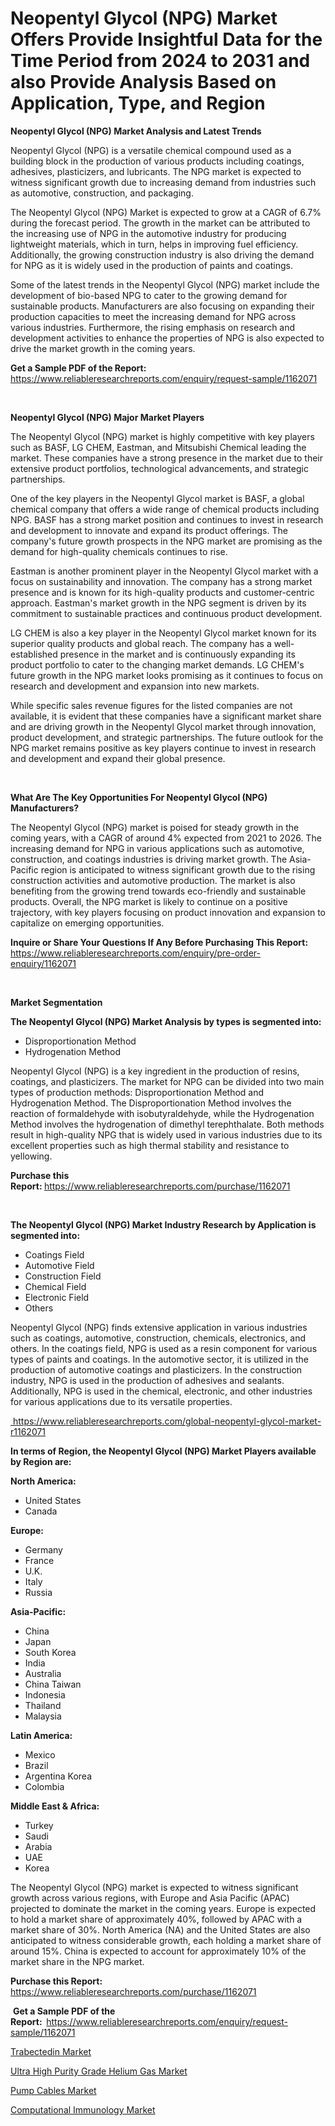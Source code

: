<p><h1>Neopentyl Glycol (NPG) Market Offers Provide Insightful Data for the Time Period from 2024 to 2031 and also Provide Analysis Based on Application, Type, and Region</h1></p><p><strong>Neopentyl Glycol (NPG) Market Analysis and Latest Trends</strong></p>
<p><p>Neopentyl Glycol (NPG) is a versatile chemical compound used as a building block in the production of various products including coatings, adhesives, plasticizers, and lubricants. The NPG market is expected to witness significant growth due to increasing demand from industries such as automotive, construction, and packaging. </p><p>The Neopentyl Glycol (NPG) Market is expected to grow at a CAGR of 6.7% during the forecast period. The growth in the market can be attributed to the increasing use of NPG in the automotive industry for producing lightweight materials, which in turn, helps in improving fuel efficiency. Additionally, the growing construction industry is also driving the demand for NPG as it is widely used in the production of paints and coatings.</p><p>Some of the latest trends in the Neopentyl Glycol (NPG) market include the development of bio-based NPG to cater to the growing demand for sustainable products. Manufacturers are also focusing on expanding their production capacities to meet the increasing demand for NPG across various industries. Furthermore, the rising emphasis on research and development activities to enhance the properties of NPG is also expected to drive the market growth in the coming years.</p></p>
<p><strong>Get a Sample PDF of the Report:&nbsp;</strong> <a href="https://www.reliableresearchreports.com/enquiry/request-sample/1162071">https://www.reliableresearchreports.com/enquiry/request-sample/1162071</a></p>
<p>&nbsp;</p>
<p><strong>Neopentyl Glycol (NPG) Major Market Players</strong></p>
<p><p>The Neopentyl Glycol (NPG) market is highly competitive with key players such as BASF, LG CHEM, Eastman, and Mitsubishi Chemical leading the market. These companies have a strong presence in the market due to their extensive product portfolios, technological advancements, and strategic partnerships.</p><p>One of the key players in the Neopentyl Glycol market is BASF, a global chemical company that offers a wide range of chemical products including NPG. BASF has a strong market position and continues to invest in research and development to innovate and expand its product offerings. The company's future growth prospects in the NPG market are promising as the demand for high-quality chemicals continues to rise.</p><p>Eastman is another prominent player in the Neopentyl Glycol market with a focus on sustainability and innovation. The company has a strong market presence and is known for its high-quality products and customer-centric approach. Eastman's market growth in the NPG segment is driven by its commitment to sustainable practices and continuous product development.</p><p>LG CHEM is also a key player in the Neopentyl Glycol market known for its superior quality products and global reach. The company has a well-established presence in the market and is continuously expanding its product portfolio to cater to the changing market demands. LG CHEM's future growth in the NPG market looks promising as it continues to focus on research and development and expansion into new markets.</p><p>While specific sales revenue figures for the listed companies are not available, it is evident that these companies have a significant market share and are driving growth in the Neopentyl Glycol market through innovation, product development, and strategic partnerships. The future outlook for the NPG market remains positive as key players continue to invest in research and development and expand their global presence.</p></p>
<p>&nbsp;</p>
<p><strong>What Are The Key Opportunities For Neopentyl Glycol (NPG) Manufacturers?</strong></p>
<p><p>The Neopentyl Glycol (NPG) market is poised for steady growth in the coming years, with a CAGR of around 4% expected from 2021 to 2026. The increasing demand for NPG in various applications such as automotive, construction, and coatings industries is driving market growth. The Asia-Pacific region is anticipated to witness significant growth due to the rising construction activities and automotive production. The market is also benefiting from the growing trend towards eco-friendly and sustainable products. Overall, the NPG market is likely to continue on a positive trajectory, with key players focusing on product innovation and expansion to capitalize on emerging opportunities.</p></p>
<p><strong>Inquire or Share Your Questions If Any Before Purchasing This Report:</strong> <a href="https://www.reliableresearchreports.com/enquiry/pre-order-enquiry/1162071">https://www.reliableresearchreports.com/enquiry/pre-order-enquiry/1162071</a></p>
<p>&nbsp;</p>
<p><strong>Market Segmentation</strong></p>
<p><strong>The Neopentyl Glycol (NPG) Market Analysis by types is segmented into:</strong></p>
<p><ul><li>Disproportionation Method</li><li>Hydrogenation Method</li></ul></p>
<p><p>Neopentyl Glycol (NPG) is a key ingredient in the production of resins, coatings, and plasticizers. The market for NPG can be divided into two main types of production methods: Disproportionation Method and Hydrogenation Method. The Disproportionation Method involves the reaction of formaldehyde with isobutyraldehyde, while the Hydrogenation Method involves the hydrogenation of dimethyl terephthalate. Both methods result in high-quality NPG that is widely used in various industries due to its excellent properties such as high thermal stability and resistance to yellowing.</p></p>
<p><strong>Purchase this Report:&nbsp;</strong><a href="https://www.reliableresearchreports.com/purchase/1162071">https://www.reliableresearchreports.com/purchase/1162071</a></p>
<p>&nbsp;</p>
<p><strong>The Neopentyl Glycol (NPG) Market Industry Research by Application is segmented into:</strong></p>
<p><ul><li>Coatings Field</li><li>Automotive Field</li><li>Construction Field</li><li>Chemical Field</li><li>Electronic Field</li><li>Others</li></ul></p>
<p><p>Neopentyl Glycol (NPG) finds extensive application in various industries such as coatings, automotive, construction, chemicals, electronics, and others. In the coatings field, NPG is used as a resin component for various types of paints and coatings. In the automotive sector, it is utilized in the production of automotive coatings and plasticizers. In the construction industry, NPG is used in the production of adhesives and sealants. Additionally, NPG is used in the chemical, electronic, and other industries for various applications due to its versatile properties.</p></p>
<p><a href="https://www.reliableresearchreports.com/global-neopentyl-glycol-market-r1162071">&nbsp;https://www.reliableresearchreports.com/global-neopentyl-glycol-market-r1162071</a></p>
<p><strong>In terms of Region, the Neopentyl Glycol (NPG) Market Players available by Region are:</strong></p>
<p>
    <p> <strong> North America: </strong>
        <ul>
            <li>United States</li>
            <li>Canada</li>
        </ul>
        </p> 
    <p> <strong> Europe: </strong>
        <ul>
            <li>Germany</li>
            <li>France</li>
            <li>U.K.</li>
            <li>Italy</li>
            <li>Russia</li>
        </ul>
        </p> 
    <p> <strong> Asia-Pacific: </strong>
        <ul>
            <li>China</li>
            <li>Japan</li>
            <li>South Korea</li>
            <li>India</li>
            <li>Australia</li>
            <li>China Taiwan</li>
            <li>Indonesia</li>
            <li>Thailand</li>
            <li>Malaysia</li>
        </ul>
        </p> 
    <p> <strong> Latin America: </strong>
        <ul>
            <li>Mexico</li>
            <li>Brazil</li>
            <li>Argentina Korea</li>
            <li>Colombia</li>
        </ul>
        </p> 
    <p> <strong> Middle East & Africa: </strong>
        <ul>
            <li>Turkey</li>
            <li>Saudi</li>
            <li>Arabia</li>
            <li>UAE</li>
            <li>Korea</li>
        </ul>
    </p>
    </p>
<p><p>The Neopentyl Glycol (NPG) market is expected to witness significant growth across various regions, with Europe and Asia Pacific (APAC) projected to dominate the market in the coming years. Europe is expected to hold a market share of approximately 40%, followed by APAC with a market share of 30%. North America (NA) and the United States are also anticipated to witness considerable growth, each holding a market share of around 15%. China is expected to account for approximately 10% of the market share in the NPG market.</p></p>
<p><strong>Purchase this Report: </strong><a href="https://www.reliableresearchreports.com/purchase/1162071">https://www.reliableresearchreports.com/purchase/1162071</a></p>
<p>&nbsp;<strong>Get a Sample PDF of the Report:&nbsp;&nbsp;</strong><a href="https://www.reliableresearchreports.com/enquiry/request-sample/1162071">https://www.reliableresearchreports.com/enquiry/request-sample/1162071</a></p>
<p><strong></strong></p>
<p><p><a href="https://issuu.com/reportprime-2/docs/trabectedin-market-size-2030.pptx">Trabectedin Market</a></p><p><a href="https://github.com/Bryanturray6576/Market-Research-Report-List-1/blob/main/ultra-high-purity-grade-helium-gas-market.md">Ultra High Purity Grade Helium Gas Market</a></p><p><a href="https://github.com/amandajanedonnelly/Market-Research-Report-List-1/blob/main/pump-cables-market.md">Pump Cables Market</a></p><p><a href="https://issuu.com/reportprime-2/docs/computational-immunology-market-size-2030.pptx">Computational Immunology Market</a></p></p>